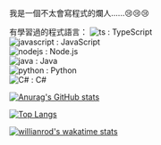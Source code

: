 我是一個不太會寫程式的爛人......😢😢😢

有學習過的程式語言：
![ts](https://badges.aleen42.com/src/typescript.svg) : TypeScript  
![javascript](https://badges.aleen42.com/src/javascript.svg) : JavaScript  
![nodejs](https://badges.aleen42.com/src/node.svg) : Node.js  
![java](https://badges.aleen42.com/src/java.svg) : Java  
![python](https://badges.aleen42.com/src/python.svg) : Python  
![C#](https://img.shields.io/badge/c%23-%23239120.svg?style=for-the-badge&logo=c-sharp&logoColor=white) : C#  


[![Anurag's GitHub stats](https://github-stats-kappa.vercel.app/api?username=Kayxue&show_icons=true&count_private=true)](https://github.com/anuraghazra/github-readme-stats)

[![Top Langs](https://github-stats-kappa.vercel.app/api/top-langs/?username=Kayxue&langs_count=10)](https://github.com/anuraghazra/github-readme-stats)

[![willianrod's wakatime stats](https://github-stats-kappa.vercel.app/api/wakatime?username=Kayxue)](https://github.com/anuraghazra/github-readme-stats)

